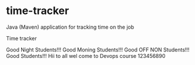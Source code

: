 # time-tracker
Java (Maven) application for tracking time on the job

Time tracker

Good Night Students!!!
Good Moning Students!!!
Good OFF NON Students!!!
Good Students!!!
Hii to all
wel come to Devops course
123456890
